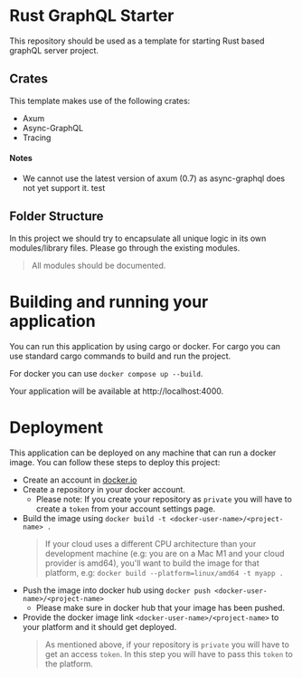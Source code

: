 # Rust GraphQL Starter

This repository should be used as a template for starting Rust based graphQL server project.

## Crates
This template makes use of the following crates:
- Axum
- Async-GraphQL
- Tracing

#### Notes
- We cannot use the latest version of axum (0.7) as async-graphql does not yet support it. test

## Folder Structure

In this project we should try to encapsulate all unique logic in its own modules/library files. Please go through the existing modules.

> All modules should be documented.

# Building and running your application
You can run this application by using cargo or docker. For cargo you can use standard cargo commands to build and run the project.

For docker you can use `docker compose up --build`.

Your application will be available at http://localhost:4000.

# Deployment
This application can be deployed on any machine that can run a docker image. You can follow these steps to deploy this project:

- Create an account in [docker.io](https://hub.docker.com/)
- Create a repository in your docker account.
  - Please note: If you create your repository as `private` you will have to create a `token` from your account settings page.
- Build the image using `docker build -t <docker-user-name>/<project-name> .`
  >If your cloud uses a different CPU architecture than your development machine (e.g: you are on a Mac M1 and your cloud provider is amd64), you'll want to build the image for that platform, e.g: `docker build --platform=linux/amd64 -t myapp .`
- Push the image into docker hub using `docker push <docker-user-name>/<project-name>`
  - Please make sure in docker hub that your image has been pushed.
- Provide the docker image link `<docker-user-name>/<project-name>` to your platform and it should get deployed.
  > As mentioned above, if your repository is `private` you will have to get an access `token`. In this step you will have to pass this `token` to the platform.